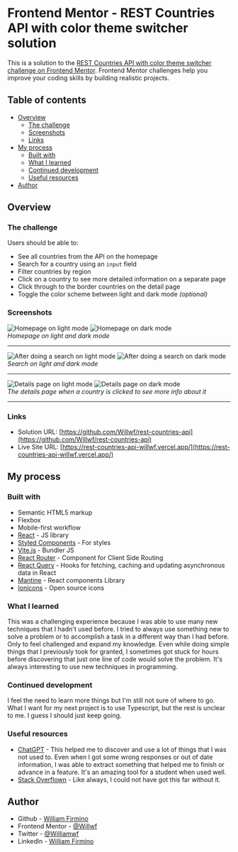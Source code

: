 # Frontend Mentor - REST Countries API with color theme switcher solution

This is a solution to the [REST Countries API with color theme switcher challenge on Frontend Mentor](https://www.frontendmentor.io/challenges/rest-countries-api-with-color-theme-switcher-5cacc469fec04111f7b848ca). Frontend Mentor challenges help you improve your coding skills by building realistic projects.

## Table of contents

- [Overview](#overview)
  - [The challenge](#the-challenge)
  - [Screenshots](#screenshots)
  - [Links](#links)
- [My process](#my-process)
  - [Built with](#built-with)
  - [What I learned](#what-i-learned)
  - [Continued development](#continued-development)
  - [Useful resources](#useful-resources)
- [Author](#author)

## Overview

### The challenge

Users should be able to:

- See all countries from the API on the homepage
- Search for a country using an `input` field
- Filter countries by region
- Click on a country to see more detailed information on a separate page
- Click through to the border countries on the detail page
- Toggle the color scheme between light and dark mode _(optional)_

### Screenshots

![Homepage on light mode](./public/homepage-light.png "Homepage on light mode")
![Homepage on dark mode](./public/homepage-dark.png "Homepage on dark mode")  
_Homepage on light and dark mode_

---

![After doing a search on light mode](./public/search-light.png "After doing a search on light mode")
![After doing a search on dark mode](./public/search-dark.png "After doing a search on dark mode")  
_Search on light and dark mode_

---

![Details page on light mode](./public/details-page-light.png "Details page on light mode")
![Details page on dark mode](./public/details-page-dark.png "Details page on dark mode")  
_The details page when a country is clicked to see more info about it_

---

### Links

- Solution URL: [https://github.com/Willwf/rest-countries-api](https://github.com/Willwf/rest-countries-api)
- Live Site URL: [https://rest-countries-api-willwf.vercel.app/](https://rest-countries-api-willwf.vercel.app/)

## My process

### Built with

- Semantic HTML5 markup
- Flexbox
- Mobile-first workflow
- [React](https://reactjs.org/) - JS library
- [Styled Components](https://styled-components.com/) - For styles
- [Vite.js](https://vitejs.dev/) - Bundler JS
- [React Router](https://reactrouter.com/) - Component for Client Side Routing
- [React Query](https://react-query-v3.tanstack.com/) - Hooks for fetching, caching and updating asynchronous data in React
- [Mantine](https://mantine.dev/) - React components Library
- [Ionicons](https://ionicons.com) - Open source icons

### What I learned

This was a challenging experience because I was able to use many new techniques that I hadn't used before. I tried to always use something new to solve a problem or to accomplish a task in a different way than I had before. Only to feel challenged and expand my knowledge. Even while doing simple things that I previously took for granted, I sometimes got stuck for hours before discovering that just one line of code would solve the problem. It's always interesting to use new techniques in programming.

### Continued development

I feel the need to learn more things but I'm still not sure of where to go. What I want for my next project is to use Typescript, but the rest is unclear to me. I guess I should just keep going.

### Useful resources

- [ChatGPT](https://openai.com/blog/chatgpt/) - This helped me to discover and use a lot of things that I was not used to. Even when I got some wrong responses or out of date information, I was able to extract something that helped me to finish or advance in a feature. It's an amazing tool for a student when used well.
- [Stack Overflown](https://stackoverflow.com/) - Like always, I could not have got this far without it.

## Author

- Github - [William Firmino](https://github.com/Willwf)
- Frontend Mentor - [@Willwf](https://www.frontendmentor.io/profile/Willwf)
- Twitter - [@Williamwf](https://www.twitter.com/Williamwf)
- LinkedIn - [William Firmino](https://www.linkedin.com/in/williamfirmino/)
